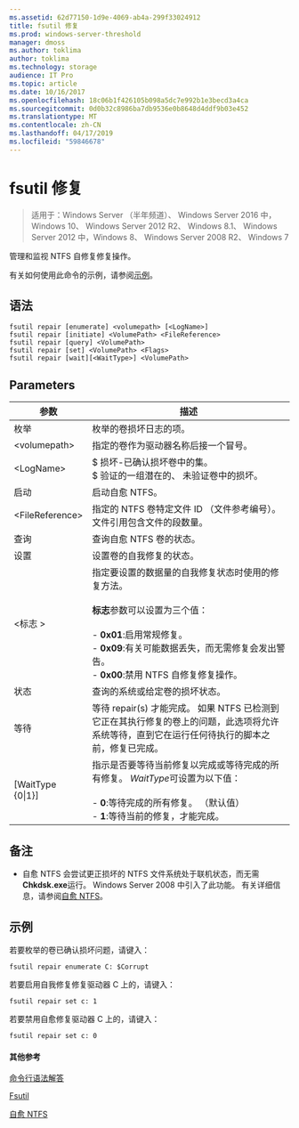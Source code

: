 ```yaml
---
ms.assetid: 62d77150-1d9e-4069-ab4a-299f33024912
title: fsutil 修复
ms.prod: windows-server-threshold
manager: dmoss
ms.author: toklima
author: toklima
ms.technology: storage
audience: IT Pro
ms.topic: article
ms.date: 10/16/2017
ms.openlocfilehash: 18c06b1f426105b098a5dc7e992b1e3becd3a4ca
ms.sourcegitcommit: 0d0b32c8986ba7db9536e0b8648d4ddf9b03e452
ms.translationtype: MT
ms.contentlocale: zh-CN
ms.lasthandoff: 04/17/2019
ms.locfileid: "59846678"
---
```

# <a name="fsutil-repair"></a>fsutil 修复
>适用于：Windows Server （半年频道）、 Windows Server 2016 中，Windows 10、 Windows Server 2012 R2、 Windows 8.1、 Windows Server 2012 中，Windows 8、 Windows Server 2008 R2、 Windows 7

管理和监视 NTFS 自修复修复操作。

有关如何使用此命令的示例，请参阅[示例](#BKMK_examples)。

## <a name="syntax"></a>语法

```
fsutil repair [enumerate] <volumepath> [<LogName>]
fsutil repair [initiate] <VolumePath> <FileReference>
fsutil repair [query] <VolumePath>
fsutil repair [set] <VolumePath> <Flags>
fsutil repair [wait][<WaitType>] <VolumePath>

```

## <a name="parameters"></a>Parameters

|参数|描述|
|-------------|---------------|
|枚举|枚举的卷损坏日志的项。|
|\<volumepath>|指定的卷作为驱动器名称后接一个冒号。|
|\<LogName>|$ 损坏-已确认损坏卷中的集。<br />$ 验证的一组潜在的、 未验证卷中的损坏。|
|启动|启动自愈 NTFS。|
|\<FileReference>|指定的 NTFS 卷特定文件 ID （文件参考编号）。 文件引用包含文件的段数量。|
|查询|查询自愈 NTFS 卷的状态。|
|设置|设置卷的自我修复的状态。|
|\<标志 >|指定要设置的数据量的自我修复状态时使用的修复方法。<br /><br />**标志**参数可以设置为三个值：<br /><br />-   **0x01**:启用常规修复。<br />-   **0x09**:有关可能数据丢失，而无需修复会发出警告。<br />-   **0x00**:禁用 NTFS 自修复修复操作。|
|状态|查询的系统或给定卷的损坏状态。|
|等待|等待 repair(s) 才能完成。 如果 NTFS 已检测到它正在其执行修复的卷上的问题，此选项将允许系统等待，直到它在运行任何待执行的脚本之前，修复已完成。|
|[WaitType {0&#124;1}]|指示是否要等待当前修复以完成或等待完成的所有修复。 *WaitType*可设置为以下值：<br /><br />-   **0**:等待完成的所有修复。 （默认值）<br />-   **1**:等待当前的修复，才能完成。|

## <a name="remarks"></a>备注

-   自愈 NTFS 会尝试更正损坏的 NTFS 文件系统处于联机状态，而无需**Chkdsk.exe**运行。 Windows Server 2008 中引入了此功能。 有关详细信息，请参阅[自愈 NTFS](https://go.microsoft.com/fwlink/?LinkID=165401)。

## <a name="BKMK_examples"></a>示例

若要枚举的卷已确认损坏问题，请键入：

```
fsutil repair enumerate C: $Corrupt 
```

若要启用自我修复修复驱动器 C 上的，请键入：

```
fsutil repair set c: 1
```

若要禁用自愈修复驱动器 C 上的，请键入：

```
fsutil repair set c: 0
```

#### <a name="additional-references"></a>其他参考
[命令行语法解答](Command-Line-Syntax-Key.md)

[Fsutil](Fsutil.md)

[自愈 NTFS](https://go.microsoft.com/fwlink/?LinkID=165401)


